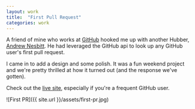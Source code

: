 ```yaml
---
layout: work
title:  "First Pull Request"
categories: work
---
```


A friend of mine who works at [GitHub](http://github.com) hooked me up with another Hubber, [Andrew Nesbitt](http://twitter.com/teabass). He had leveraged the GitHub <span class="sc">api</span> to look up any GitHub user's first pull request.

I came in to add a design and some polish. It was a fun weekend project and we're pretty thrilled at how it turned out (and the response we've gotten).

Check out the [live site](http://firstpr.me), especially if you're a frequent GitHub user.

![First PR]({{ site.url }}/assets/first-pr.jpg)
